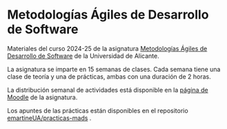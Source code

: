 # Metodologías Ágiles de Desarrollo de Software

Materiales del curso 2024-25 de la asignatura
[Metodologías Ágiles de Desarrollo de
Software](https://cvnet.cpd.ua.es/Guia-Docente/GuiaDocente/Index?wlengua=es&wcodasi=34037&scaca=2024-25) de la Universidad de Alicante.

La asignatura se imparte en 15 semanas de clases. Cada semana tiene
una clase de teoría y una de prácticas, ambas con una duración de 2
horas.

La distribución semanal de actividades está disponible en la [página
de Moodle](https://moodle2024-25.ua.es/moodle/course/view.php?id=927)
de la asignatura.

Los apuntes de las prácticas están disponibles en el repositorio [emartineUA/practicas-mads](https://github.com/emartineUA/practicas-mads) .
